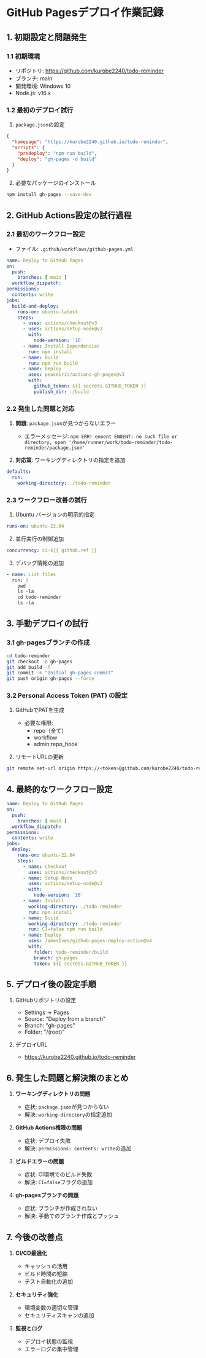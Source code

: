 # GitHub Pagesデプロイ作業記録

## 1. 初期設定と問題発生

### 1.1 初期環境
- リポジトリ: https://github.com/kurobe2240/todo-reminder
- ブランチ: main
- 開発環境: Windows 10
- Node.js: v16.x

### 1.2 最初のデプロイ試行
1. `package.json`の設定
```json
{
  "homepage": "https://kurobe2240.github.io/todo-reminder",
  "scripts": {
    "predeploy": "npm run build",
    "deploy": "gh-pages -d build"
  }
}
```

2. 必要なパッケージのインストール
```bash
npm install gh-pages --save-dev
```

## 2. GitHub Actions設定の試行過程

### 2.1 最初のワークフロー設定
- ファイル: `.github/workflows/github-pages.yml`
```yaml
name: Deploy to GitHub Pages
on:
  push:
    branches: [ main ]
  workflow_dispatch:
permissions:
  contents: write
jobs:
  build-and-deploy:
    runs-on: ubuntu-latest
    steps:
      - uses: actions/checkout@v3
      - uses: actions/setup-node@v3
        with:
          node-version: '16'
      - name: Install Dependencies
        run: npm install
      - name: Build
        run: npm run build
      - name: Deploy
        uses: peaceiris/actions-gh-pages@v3
        with:
          github_token: ${{ secrets.GITHUB_TOKEN }}
          publish_dir: ./build
```

### 2.2 発生した問題と対応
1. **問題**: `package.json`が見つからないエラー
   - エラーメッセージ: `npm ERR! enoent ENOENT: no such file or directory, open '/home/runner/work/todo-reminder/todo-reminder/package.json'`
   
2. **対応策**: ワーキングディレクトリの指定を追加
```yaml
defaults:
  run:
    working-directory: ./todo-reminder
```

### 2.3 ワークフロー改善の試行
1. Ubuntu バージョンの明示的指定
```yaml
runs-on: ubuntu-22.04
```

2. 並行実行の制御追加
```yaml
concurrency: ci-${{ github.ref }}
```

3. デバッグ情報の追加
```yaml
- name: List files
  run: |
    pwd
    ls -la
    cd todo-reminder
    ls -la
```

## 3. 手動デプロイの試行

### 3.1 gh-pagesブランチの作成
```bash
cd todo-reminder
git checkout -b gh-pages
git add build -f
git commit -m "Initial gh-pages commit"
git push origin gh-pages --force
```

### 3.2 Personal Access Token (PAT) の設定
1. GitHubでPATを生成
   - 必要な権限:
     - repo（全て）
     - workflow
     - admin:repo_hook

2. リモートURLの更新
```bash
git remote set-url origin https://<token>@github.com/kurobe2240/todo-reminder.git
```

## 4. 最終的なワークフロー設定

```yaml
name: Deploy to GitHub Pages
on:
  push:
    branches: [ main ]
  workflow_dispatch:
permissions:
  contents: write
jobs:
  deploy:
    runs-on: ubuntu-22.04
    steps:
      - name: Checkout
        uses: actions/checkout@v3
      - name: Setup Node
        uses: actions/setup-node@v3
        with:
          node-version: '16'
      - name: Install
        working-directory: ./todo-reminder
        run: npm install
      - name: Build
        working-directory: ./todo-reminder
        run: CI=false npm run build
      - name: Deploy
        uses: JamesIves/github-pages-deploy-action@v4
        with:
          folder: todo-reminder/build
          branch: gh-pages
          token: ${{ secrets.GITHUB_TOKEN }}
```

## 5. デプロイ後の設定手順

1. GitHubリポジトリの設定
   - Settings → Pages
   - Source: "Deploy from a branch"
   - Branch: "gh-pages"
   - Folder: "/(root)"

2. デプロイURL
   - https://kurobe2240.github.io/todo-reminder

## 6. 発生した問題と解決策のまとめ

1. **ワーキングディレクトリの問題**
   - 症状: `package.json`が見つからない
   - 解決: `working-directory`の指定追加

2. **GitHub Actions権限の問題**
   - 症状: デプロイ失敗
   - 解決: `permissions: contents: write`の追加

3. **ビルドエラーの問題**
   - 症状: CI環境でのビルド失敗
   - 解決: `CI=false`フラグの追加

4. **gh-pagesブランチの問題**
   - 症状: ブランチが作成されない
   - 解決: 手動でのブランチ作成とプッシュ

## 7. 今後の改善点

1. **CI/CD最適化**
   - キャッシュの活用
   - ビルド時間の短縮
   - テスト自動化の追加

2. **セキュリティ強化**
   - 環境変数の適切な管理
   - セキュリティスキャンの追加

3. **監視とログ**
   - デプロイ状態の監視
   - エラーログの集中管理 
